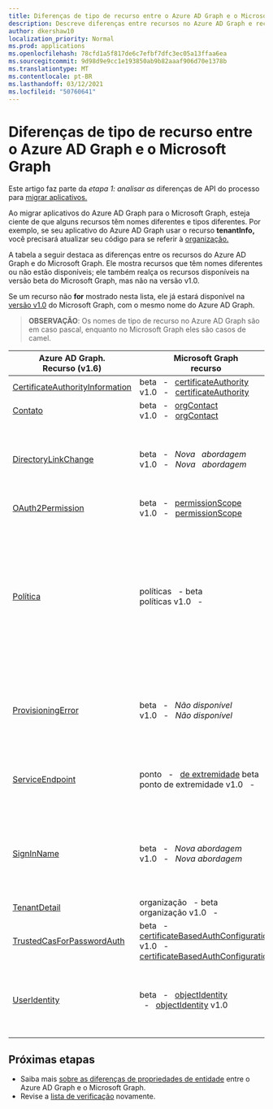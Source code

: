 ```yaml
---
title: Diferenças de tipo de recurso entre o Azure AD Graph e o Microsoft Graph
description: Descreve diferenças entre recursos no Azure AD Graph e recursos no Microsoft Graph para ajudar a migrar aplicativos.
author: dkershaw10
localization_priority: Normal
ms.prod: applications
ms.openlocfilehash: 78cfd1a5f817de6c7efbf7dfc3ec05a13ffaa6ea
ms.sourcegitcommit: 9d98d9e9cc1e193850ab9b82aaaf906d70e1378b
ms.translationtype: MT
ms.contentlocale: pt-BR
ms.lasthandoff: 03/12/2021
ms.locfileid: "50760641"
---
```

# <a name="resource-type-differences-between-azure-ad-graph-and-microsoft-graph"></a>Diferenças de tipo de recurso entre o Azure AD Graph e o Microsoft Graph

Este artigo faz parte da *etapa 1: analisar as* diferenças de API do processo para [migrar aplicativos.](migrate-azure-ad-graph-planning-checklist.md)

Ao migrar aplicativos do Azure AD Graph para o Microsoft Graph, esteja ciente de que alguns recursos têm nomes diferentes e tipos diferentes.  Por exemplo, se seu aplicativo do Azure AD Graph usar o recurso **tenantInfo,** você precisará atualizar seu código para se referir à [organização.](/graph/api/resources/organization?view=graph-rest-1.0)

A tabela a seguir destaca as diferenças entre os recursos do Azure AD Graph e do Microsoft Graph.  Ele mostra recursos que têm nomes diferentes ou não estão disponíveis; ele também realça os recursos disponíveis na versão beta do Microsoft Graph, mas não na versão v1.0.

Se um recurso não **for** mostrado nesta lista, ele já estará disponível na [versão v1.0](/graph/api/overview?view=graph-rest-1.0) do Microsoft Graph, com o mesmo nome do Azure AD Graph.

> **OBSERVAÇÃO**: Os nomes de tipo de recurso no Azure AD Graph são em caso pascal, enquanto no Microsoft Graph eles são casos de camel.

|Azure AD Graph. <br>Recurso (v1.6) |Microsoft Graph<br>recurso|Comments|
|---|---|---|
| [CertificateAuthorityInformation](/previous-versions/azure/ad/graph/api/entity-and-complex-type-reference) | beta &nbsp; - &nbsp; [certificateAuthority](/graph/api/resources/certificateauthority?view=graph-rest-beta)<br>v1.0 &nbsp; - &nbsp; [certificateAuthority](/graph/api/resources/certificateauthority?view=graph-rest-1.0) | |
| [Contato](/previous-versions/azure/ad/graph/api/entity-and-complex-type-reference) | beta &nbsp; - &nbsp; [orgContact](/graph/api/resources/orgContact?view=graph-rest-beta)<br>v1.0 &nbsp; - &nbsp; [orgContact](/graph/api/resources/orgContact?view=graph-rest-1.0) | |
| [DirectoryLinkChange](/previous-versions/azure/ad/graph/api/entity-and-complex-type-reference) | beta &nbsp; - &nbsp; _Nova &nbsp; abordagem_ <br>v1.0 &nbsp; - &nbsp; _Nova &nbsp; abordagem_ | A consulta delta dá suporte à detecção de alteração de relação com um mecanismo que não exige esse recurso. Confira [Diferenças de recursos entre o Azure AD Graph e o Microsoft Graph.](migrate-azure-ad-graph-feature-differences.md) |
| [OAuth2Permission](/previous-versions/azure/ad/graph/api/entity-and-complex-type-reference) | beta &nbsp; - &nbsp; [permissionScope](/graph/api/resources/permissionScope?view=graph-rest-beta) <br> v1.0 &nbsp; - &nbsp; [permissionScope](/graph/api/resources/permissionScope?view=graph-rest-1.0) ||
 [Política](/previous-versions/azure/ad/graph/api/entity-and-complex-type-reference) | políticas &nbsp; - beta &nbsp; [](/graph/api/resources/policy-overview?view=graph-rest-beta) <br> políticas v1.0 &nbsp; - &nbsp; [](/graph/api/resources/policy-overview?view=graph-rest-1.0)| Cada tipo de política tem um nome de tipo exclusivo e uma estrutura, no segmento **de** caminho da URL de políticas, no Microsoft Graph. No Azure AD Graph, esse era um tipo de política único. Por exemplo, para o Azure AD  Graph, você trabalharia com o recurso Política e definiria a propriedade **type** como , enquanto no Microsoft Graph esse seria o recurso `TokenIssuancePolicy` **tokenIssuancePolicy.** |
| [ProvisioningError](/previous-versions/azure/ad/graph/api/entity-and-complex-type-reference) | beta &nbsp; - &nbsp; _Não disponível_ <br> v1.0 &nbsp; - &nbsp; _Não disponível_ | Esse recurso foi preterido.  No entanto, um novo recurso que descreve qualquer erro de provisionamento relacionado ao AD Connect pode ser encontrado em [onPremisesProvisioningError](/graph/api/resources/onPremisesProvisioningError?view=graph-rest-1.0). |
| [ServiceEndpoint](/previous-versions/azure/ad/graph/api/entity-and-complex-type-reference) | ponto &nbsp; - &nbsp; [de extremidade](/graph/api/resources/endpoint?view=graph-rest-beta) beta <br> ponto de extremidade v1.0 &nbsp; - &nbsp; [](/graph/api/resources/endpoint?view=graph-rest-1.0) | **os pontos de extremidade** estão disponíveis apenas como parte do recurso [de](/graph/api/resources/group?view=graph-rest-beta) grupo na versão beta e o [recurso servicePrincipal](/graph/api/resources/serviceprincipal?view=graph-rest-1.0) em beta e v1.0.|
| [SignInName](/previous-versions/azure/ad/graph/api/entity-and-complex-type-reference) | beta &nbsp; - &nbsp; _Nova abordagem_ <br> v1.0 &nbsp; - &nbsp; _Nova abordagem_ | Nova modelagem para os identificadores usados para entrar em uma conta de usuário. Consulte [objectIdentity](/graph/api/resources/objectIdentity?view=graph-rest-1.0) resource type para obter mais detalhes. Oferece suporte a cenários do Azure AD B2C. |
| [TenantDetail](/previous-versions/azure/ad/graph/api/entity-and-complex-type-reference) | organização &nbsp; - beta &nbsp; [](/graph/api/resources/organization?view=graph-rest-beta) <br> organização v1.0 &nbsp; - &nbsp; [](/graph/api/resources/organization?view=graph-rest-1.0) | |
| [TrustedCasForPasswordAuth](/previous-versions/azure/ad/graph/api/entity-and-complex-type-reference) | beta &nbsp; - &nbsp; [certificateBasedAuthConfiguration](/graph/api/resources/certificatebasedcuthconfiguration?view=graph-rest-beta) <br> v1.0 &nbsp; - &nbsp; [certificateBasedAuthConfiguration](/graph/api/resources/certificatebasedcuthconfiguration?view=graph-rest-1.0) | |
| [UserIdentity](/previous-versions/azure/ad/graph/api/entity-and-complex-type-reference) | beta &nbsp; - &nbsp; [objectIdentity](/graph/api/resources/objectidentity?view=graph-rest-beta) <br> &nbsp; - &nbsp; [objectIdentity](/graph/api/resources/objectidentity?view=graph-rest-1.0) v1.0 |  Nova modelagem para os identificadores usados para entrar em uma conta de usuário, chamada **objectIdentity**. Oferece suporte a cenários do Azure AD B2C. |

## <a name="next-steps"></a>Próximas etapas

- Saiba mais [sobre as diferenças de propriedades de entidade](migrate-azure-ad-graph-property-differences.md) entre o Azure AD Graph e o Microsoft Graph.
- Revise a [lista de verificação](migrate-azure-ad-graph-planning-checklist.md) novamente.